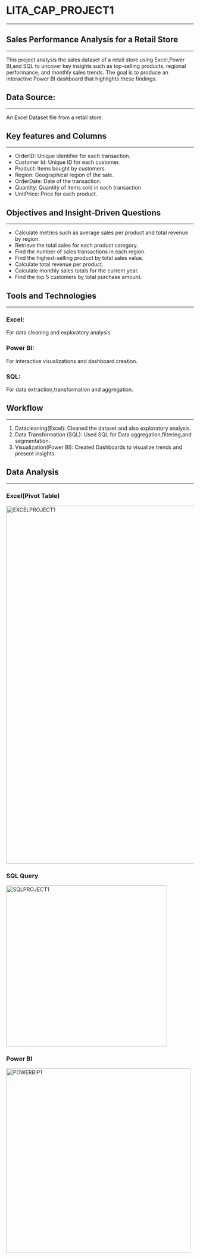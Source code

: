 # LITA_CAP_PROJECT1
---
## Sales Performance Analysis for a Retail Store
---
This project analysis the sales dataset of a retail store using Excel,Power BI,and SQL to uncover key insights such as top-selling products, regional performance, and monthly sales trends. The goal is to produce an interactive Power BI dashboard that highlights these findings.
## Data Source:
---
An Excel Dataset file from a retail store.
## Key features and Columns
---
- OrderID: Unique identifier for each transaction.
- Customer Id: Unique ID for each customer.
- Product: Items bought by customers.  
- Region: Geographical region of the sale.
- OrderDate: Date of the transaction.
- Quantity: Quantity of items sold in each transaction
- UnitPrice: Price for each product.

## Objectives and Insight-Driven Questions
---
- Calculate metrics such as average sales per product and total revenue by region.
- Retrieve the total sales for each product category.
- Find the number of sales transactions in each region.
- Find the highest-selling product by total sales value.
- Calculate total revenue per product.
- Calculate monthly sales totals for the current year.
- Find the top 5 customers by total purchase amount.
## Tools and Technologies
---
### Excel:
For data cleaning and exploratory analysis.
### Power BI:
For interactive visualizations and dashboard creation.
### SQL:
For data extraction,transformation and aggregation.
## Workflow
---
1. Datacleaning(Excel): Cleaned the dataset and also exploratory analysis.
2. Data Transformation (SQL): Used SQL for Data aggregation,filtering,and segmentation.
3. Visualization(Power BI): Created Dashboards to visualize trends and present insights.
## Data Analysis
---
### Excel(Pivot Table)

<img width="960" alt="EXCELPROJECT1" src="https://github.com/user-attachments/assets/739c8af8-64bc-46c4-af91-4887ad695f4b">

### SQL Query

<img width="432" alt="SQLPROJECT1" src="https://github.com/user-attachments/assets/c3dcb15b-10f4-4e70-bc2e-353443a447c7">

### Power BI

<img width="495" alt="POWERBIP1" src="https://github.com/user-attachments/assets/aca357f0-4866-4d58-abdc-2d6b61d312cb">
